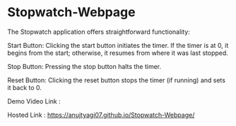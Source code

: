 # Stopwatch-Webpage

The Stopwatch application offers straightforward functionality:

Start Button: Clicking the start button initiates the timer. If the timer is at 0, it begins from the start; otherwise, it resumes from where it was last stopped.

Stop Button: Pressing the stop button halts the timer.

Reset Button: Clicking the reset button stops the timer (if running) and sets it back to 0.

Demo Video Link : 

Hosted Link :  https://anujtyagi07.github.io/Stopwatch-Webpage/
